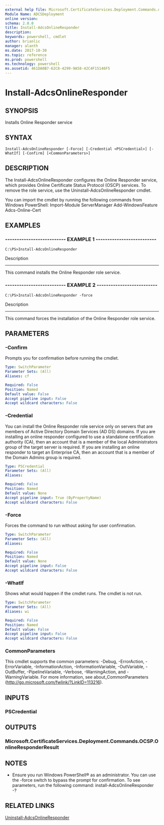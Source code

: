 ```yaml
---
external help file: Microsoft.CertificateServices.Deployment.Commands.dll-Help.xml
Module Name: ADCSDeployment
online version: 
schema: 2.0.0
title: Install-AdcsOnlineResponder
description: 
keywords: powershell, cmdlet
author: brianlic
manager: alanth
ms.date: 2017-10-30
ms.topic: reference
ms.prod: powershell
ms.technology: powershell
ms.assetid: 461DA0B7-62C8-4299-9A58-42C4F15146F5
---
```


# Install-AdcsOnlineResponder

## SYNOPSIS
Installs Online Responder service

## SYNTAX

```
Install-AdcsOnlineResponder [-Force] [-Credential <PSCredential>] [-WhatIf] [-Confirm] [<CommonParameters>]
```

## DESCRIPTION
The Install-AdcsOnlineResponder configures the Online Responder service, which provides Online Certificate Status Protocol (OSCP) services.
To remove the role service, use the Uninstall-AdcsOnlineResponder cmdlet.

You can import the cmdlet by running the following commands from Windows PowerShell:
Import-Module ServerManager
Add-WindowsFeature Adcs-Online-Cert

## EXAMPLES

### -------------------------- EXAMPLE 1 --------------------------
```
C:\PS>Install-AdcsOnlineResponder
```

Description

-----------

This command installs the Online Responder role service.

### -------------------------- EXAMPLE 2 --------------------------
```
C:\PS>Install-AdcsOnlineResponder -force
```

Description

-----------

This command forces the installation of the Online Responder role service.

## PARAMETERS

### -Confirm
Prompts you for confirmation before running the cmdlet.

```yaml
Type: SwitchParameter
Parameter Sets: (All)
Aliases: cf

Required: False
Position: Named
Default value: False
Accept pipeline input: False
Accept wildcard characters: False
```

### -Credential
You can install the Online Responder role service only on servers that are members of Active Directory Domain Services (AD DS) domains.
If you are installing an online responder configured to use a standalone certification authority (CA), then an account that is a member of the local Administrators group of the target server is required.
If you are installing an online responder to target an Enterprise CA, then an account that is a member of the Domain Admins group is required.

```yaml
Type: PSCredential
Parameter Sets: (All)
Aliases: 

Required: False
Position: Named
Default value: None
Accept pipeline input: True (ByPropertyName)
Accept wildcard characters: False
```

### -Force
Forces the command to run without asking for user confirmation.

```yaml
Type: SwitchParameter
Parameter Sets: (All)
Aliases: 

Required: False
Position: Named
Default value: None
Accept pipeline input: False
Accept wildcard characters: False
```

### -WhatIf
Shows what would happen if the cmdlet runs.
The cmdlet is not run.

```yaml
Type: SwitchParameter
Parameter Sets: (All)
Aliases: wi

Required: False
Position: Named
Default value: False
Accept pipeline input: False
Accept wildcard characters: False
```

### CommonParameters
This cmdlet supports the common parameters: -Debug, -ErrorAction, -ErrorVariable, -InformationAction, -InformationVariable, -OutVariable, -OutBuffer, -PipelineVariable, -Verbose, -WarningAction, and -WarningVariable. For more information, see about_CommonParameters (http://go.microsoft.com/fwlink/?LinkID=113216).

## INPUTS

### PSCredential

## OUTPUTS

### Microsoft.CertificateServices.Deployment.Commands.OCSP.OnlineResponderResult

## NOTES
* Ensure you run Windows PowerShell® as an administrator. You can use the -force switch to bypass the prompt for confirmation.
To see parameters, run the following command: install-AdcsOnlineResponder -?

## RELATED LINKS

[Uninstall-AdcsOnlineResponder](./Uninstall-AdcsOnlineResponder.md)

